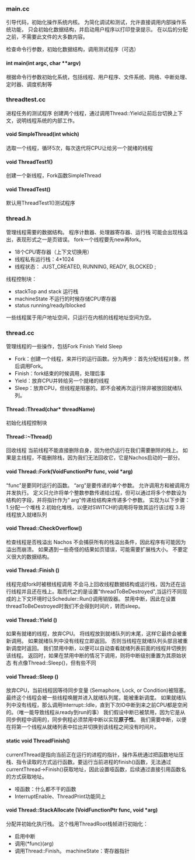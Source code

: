 ### main.cc
引导代码，初始化操作系统内核。
为简化调试和测试，允许直接调用内部操作系统功能，
只会初始化数据结构，并启动用户程序以打印登录提示。
在以后的分配之前，不需要此文件的大多数内容。


检查命令行参数，初始化数据结构，调用测试程序（可选）

#### int main(int argc, char **argv) 
根据命令行参数初始化系统，包括线程、用户程序、文件系统、网络、中断处理、定时器、调度机制等

### threadtest.cc
进程任务的测试程序
创建两个线程，通过调用Thread::Yield让前后台切换上下文，说明线程系统的内部工作。

#### void SimpleThread(int which)
选取一个线程，循环5次，每次迭代将CPU让给另一个就绪的线程

#### void ThreadTest1()
创建一个新线程，Fork函数SimpleThread

#### void ThreadTest()
默认用ThreadTest1()测试程序

### thread.h
管理线程需要的数据结构。
程序计数器、处理器寄存器、运行栈
可能会出现栈溢出，表现形式之一是页错误。
fork一个线程要先new再fork。
- 18个CPU寄存器（上下文切换用）
- 线程私有运行栈：4*1024
- 线程状态： JUST_CREATED, RUNNING, READY, BLOCKED ;

线程控制块：
- stackTop  and stack
运行栈
- machineState
不运行的时候存储CPU寄存器
- status
running/ready/blocked

一些线程属于用户地址空间，只运行在内核的线程地址空间为空。

### thread.cc
管理线程的一些操作，包括Fork Finish Yield Sleep 
- Fork：创建一个线程，来并行的运行函数。分为两步：首先分配线程对象，然后调用Fork。
- Finish：fork结束的时候调用，处理后事
- Yield：放弃CPU并转给另一个就绪的线程
- Sleep：放弃CPU，但线程是阻塞的。即不会被再次运行除非被放回就绪队列。

#### Thread::Thread(char* threadName)
初始化线程控制块

#### Thread::~Thread()
回收线程
当前线程不能直接删除自身，因为他仍运行在我们需要删除的栈上。
如果是主线程，不能删除栈，因为我们无法回收它，它是Nachos启动的一部分。

#### void Thread::Fork(VoidFunctionPtr func, void *arg)
“func”是要同时运行的函数。
“arg”是要传递的单个参数。
允许调用方和被调用方并发执行。
定义只允许将单个整数参数传递给过程，但可以通过将多个参数设为结构的字段，并将指针作为“ arg”传递给结构来传递多个参数。
实现为以下步骤：
 1.分配一个堆栈
 2.初始化堆栈，以便对SWITCH的调用将导致其运行该过程
 3.将线程放入就绪队列

 #### void Thread::CheckOverflow()
 检查线程是否栈溢出
 Nachos 不会捕获所有的栈溢出条件，因此程序有可能因为溢出而崩溃。
 如果遇到一些奇怪的结果如页错误，可能需要扩展栈大小。
 不要定义很大的数据结构。

 #### void Thread::Finish ()
 线程完成fork时被根线程调用
 不会马上回收线程数据结构或运行栈，因为还在运行线程并且还在栈上。取而代之的是设置"threadToBeDestroyed",当运行不同现成的上下文环境时让Scheduler::Run()调用销毁器。
 禁用中断，因此在设置threadToBeDestroyed时我们不会得到时间片，转而sleep。

 #### void Thread::Yield ()
 如果有就绪的线程，放弃CPU。
 将线程放到就绪队列的末尾，这样它最终会被重新调用。
 如果就绪队列中没有线程立即返回。
 否则当线程在就绪队列头部且被重新调度时返回。
我们禁用中断，以便可以自动查看就绪列表前面的线程并切换到该线程。
 返回时，如果在禁用中断的情况下调用，则将中断级别重置为其原始状态
 有点像Thread::Sleep()，但有些不同

 #### void Thread::Sleep ()
 放弃CPU，当前线程因等待同步变量 (Semaphore, Lock, or Condition)被阻塞。
 最终这个线程会被一些线程唤醒并进入就绪队列尾，能被重新调度。
 如果就绪队列中没有线程，那么调用Interrupt::Idle，直到下次IO中断到来之前CPU都是空闲的。（唯一能导致线程从ready到run的事）
 我们假设中断已被禁用，因为它是从同步例程中调用的，同步例程必须禁用中断以实现**原子性**。 我们需要中断，以便在将第一个线程从就绪列表中拉出并切换到该线程之间没有时间片。

 #### static void ThreadFinish() 
 currentThread是指向当前正在运行的进程的指针，操作系统通过把函数地址压栈、指令读取的方式运行函数。要运行当前进程的finish()函数，无法通过currentThread->Finish()获取地址，因此设置哑函数，后续通过直接引用函数名的方式获取地址。
 - 哑函数：什么都不干的函数
 - InterruptEnable、ThreadPrint功能同上

 #### void Thread::StackAllocate (VoidFunctionPtr func, void *arg)
 分配并初始化执行栈。
 这个栈用ThreadRoot栈帧进行初始化：
 - 启用中断
 - 调用(*func)(arg)
 - 调用Thread::Finish。
 machineState：寄存器指针
